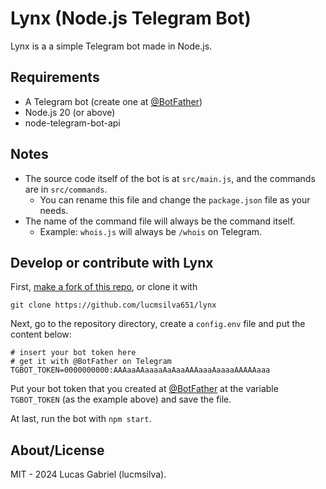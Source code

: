 # Lynx (Node.js Telegram Bot)
Lynx is a a simple Telegram bot made in Node.js.

## Requirements
 - A Telegram bot (create one at [@BotFather](https://t.me/botfather))
 - Node.js 20 (or above)
 - node-telegram-bot-api

## Notes
- The source code itself of the bot is at ``src/main.js``, and the commands are in ``src/commands``.
  - You can rename this file and change the ``package.json`` file as your needs.
- The name of the command file will always be the command itself.
  - Example: ``whois.js`` will always be ``/whois`` on Telegram.

## Develop or contribute with Lynx
First, [make a fork of this repo](https://github.com/lucmsilva651/lynx/fork), or clone it with
```
git clone https://github.com/lucmsilva651/lynx
```
Next, go to the repository directory, create a ``config.env`` file and put the content below:
```
# insert your bot token here
# get it with @BotFather on Telegram
TGBOT_TOKEN=0000000000:AAAaaAAaaaaAaAaaAAAaaaAaaaaAAAAAaaa
``` 
Put your bot token that you created at [@BotFather](https://t.me/botfather) at the variable ``TGBOT_TOKEN`` (as the example above) and save the file.

At last, run the bot with ``npm start``.

## About/License
MIT - 2024 Lucas Gabriel (lucmsilva).